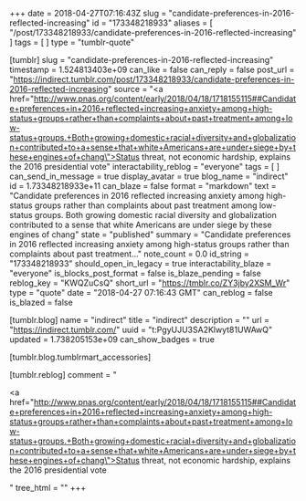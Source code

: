 +++
date = 2018-04-27T07:16:43Z
slug = "candidate-preferences-in-2016-reflected-increasing"
id = "173348218933"
aliases = [ "/post/173348218933/candidate-preferences-in-2016-reflected-increasing" ]
tags = [ ]
type = "tumblr-quote"

[tumblr]
slug = "candidate-preferences-in-2016-reflected-increasing"
timestamp = 1.524813403e+09
can_like = false
can_reply = false
post_url = "https://indirect.tumblr.com/post/173348218933/candidate-preferences-in-2016-reflected-increasing"
source = "<a href=\"http://www.pnas.org/content/early/2018/04/18/1718155115##Candidate+preferences+in+2016+reflected+increasing+anxiety+among+high-status+groups+rather+than+complaints+about+past+treatment+among+low-status+groups.+Both+growing+domestic+racial+diversity+and+globalization+contributed+to+a+sense+that+white+Americans+are+under+siege+by+these+engines+of+chang\">Status threat, not economic hardship, explains the 2016 presidential vote</a>"
interactability_reblog = "everyone"
tags = [ ]
can_send_in_message = true
display_avatar = true
blog_name = "indirect"
id = 1.73348218933e+11
can_blaze = false
format = "markdown"
text = "Candidate preferences in 2016 reflected increasing anxiety among high-status groups rather than complaints about past treatment among low-status groups. Both growing domestic racial diversity and globalization contributed to a sense that white Americans are under siege by these engines of chang"
state = "published"
summary = "Candidate preferences in 2016 reflected increasing anxiety among high-status groups rather than complaints about past treatment..."
note_count = 0.0
id_string = "173348218933"
should_open_in_legacy = true
interactability_blaze = "everyone"
is_blocks_post_format = false
is_blaze_pending = false
reblog_key = "KWQZuCsQ"
short_url = "https://tmblr.co/ZY3jby2XSM_Wr"
type = "quote"
date = "2018-04-27 07:16:43 GMT"
can_reblog = false
is_blazed = false

[tumblr.blog]
name = "indirect"
title = "indirect"
description = ""
url = "https://indirect.tumblr.com/"
uuid = "t:PgyUJU3SA2Klwyt81UWAwQ"
updated = 1.738205153e+09
can_show_badges = true

[tumblr.blog.tumblrmart_accessories]

[tumblr.reblog]
comment = "<p><a href=\"http://www.pnas.org/content/early/2018/04/18/1718155115##Candidate+preferences+in+2016+reflected+increasing+anxiety+among+high-status+groups+rather+than+complaints+about+past+treatment+among+low-status+groups.+Both+growing+domestic+racial+diversity+and+globalization+contributed+to+a+sense+that+white+Americans+are+under+siege+by+these+engines+of+chang\">Status threat, not economic hardship, explains the 2016 presidential vote</a></p>"
tree_html = ""
+++
